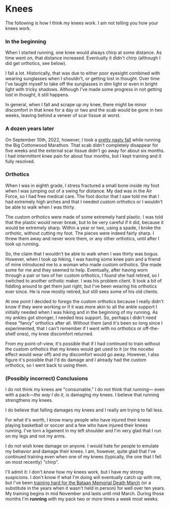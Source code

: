 # Knees

The following is how I think *my* knees work. I am not telling you how
your knees work.

### In the beginning

When I started running, one knee would always chirp at some distance.  As
time went on, that distance increased. Eventually it didn't chirp (although
I did get orthotics, see below).

I fall a lot. Historically, that was due to either poor eyesight combined
with wearing sunglasses when I shouldn't, or getting lost in thought.  Over
time I've taught myself to take off the sunglasses in dim light or even
in bright light with tricky shadows.  Although I've made some progress in
not getting lost in thought, it still happens.

In general, when I fall and scrape up my knee, there might be minor
discomfort in that knee for a day or two and the scab would be gone in
two weeks, leaving behind a veneer of scar tissue at worst.

### A dozen years later

On September 10th, 2022, however, I took a [pretty nasty
fall](https://ctm.github.io/docs/yld/running/past/2022/big_cottonwood_marathon.html#bam)
while running the Big Cottonwood Marathon.  That scab didn't
completely disappear for five weeks and the external scar tissue
didn't go away for about six months.  I had intermittent knee pain for
about four months, but I kept training and it fully resolved.

### Orthotics

When I was in eighth grade, I stress fractured a small bone inside my foot
when I was jumping out of a swing for distance.  My dad was in the Air Force,
so I had free medical care.  The foot doctor that I saw told me that I had
extremely high arches and that I needed custom orthotics or I wouldn't be able
to walk when I was thirty.

The custom orthotics were made of some extremely hard plastic.  I was told
that the plastic would never break, but to be very careful if it did, because
it would be extremely sharp.  Within a year or two, using a spade, I broke
the orthotic, without cutting my foot.  The pieces were indeed fairly sharp.
I threw them away and never wore them, or any other orthotics, until after
I took up running.

So, the claim that I wouldn't be able to walk when I was thirty was bogus.
However, when I took up hiking, I was having some knee pain and a friend of
mine introduced me to a woman who made custom orthotics.  She made some for
me and they seemed to help.  Eventually, after having worn through a pair or
two of her custom orthotics, I found she had retired, so I switched to another
orthotic maker.  I was his problem client. It took a bit of fiddling around
to get them just right, but I've been wearing his orthotics ever since.  He
is now mostly retired, but still sees some of his old clients.

At one point I decided to forego the custom orthotics because I really
didn't know if they were working or if it was more akin to all the
ankle support I initially needed when I was hiking and in the
beginning of my running.  As my ankles got stronger, I needed less
support.  So, perhaps I didn't need these "fancy" orthotics after all.
Without them (and it's been so long since I experimented, that I can't
remember if I went with no orthotics or off-the-shelf ones), my knee
discomfort returned.

From my point-of-view, it's possible that if I had continued to train
without the custom orthotics that my knees would get used to it (or
the nocebo effect would wear off) and my discomfort would go away.
However, I also figure it's possible that I'd do damage and I already
had the custom orthotics, so I went back to using them.

### (Possibly incorrect) Conclusions

I do not think my knees are "consumable."  I do not think that
running&mdash; even with a pack&mdash;<i>the way I do it</i>, is
damaging <i>my</i> knees.  I believe that running strengthens my
knees.

I do believe that falling damages my knees and I really am trying to
fall less.

For what it's worth, I know many people who have injured their knees
playing basketball or soccer and a few who have injured their knees
running.  I've torn a ligament in my left shoulder and I'm very glad
that I run on my legs and not my arms.

I do not wish knee damage on anyone.  I would hate for people to
emulate my behavior and damage their knees.  I am, however, quite glad
that I've continued training even when one of my knees (typically, the
one that I fell on most recently) "chirp".

I'll admit it: I don't <em>know</em> how my knees work, but I have my
strong suspicions.  I don't know if what I'm doing will eventually
catch up with me, but I've been [training hard for the Bataan Memorial
Death
March](https://github.com/ctm/Bataan-Memorial-Death-March#bataan-memorial-death-march-training)
(or a substitute in the years when it wasn't held in person) for well
over ten years.  My training begins in mid November and lasts until
mid March.  During those months I'm **running** with my pack two or
more times a week most weeks.
